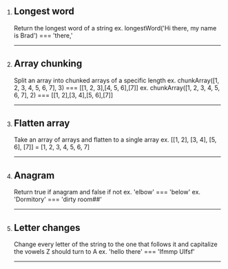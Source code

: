 1. ## Longest word

   Return the longest word of a string
   ex. longestWord('Hi there, my name is Brad') === 'there,'

   ***

2. ## Array chunking

   Split an array into chunked arrays of a specific length
   ex. chunkArray([1, 2, 3, 4, 5, 6, 7], 3) === [[1, 2, 3],[4, 5, 6],[7]]
   ex. chunkArray([1, 2, 3, 4, 5, 6, 7], 2) === [[1, 2],[3, 4],[5, 6],[7]]

   ***

3. ## Flatten array

   Take an array of arrays and flatten to a single array
   ex. [[1, 2], [3, 4], [5, 6], [7]] = [1, 2, 3, 4, 5, 6, 7]

   ***

4. ## Anagram

   Return true if anagram and false if not
   ex. 'elbow' === 'below'
   ex. 'Dormitory' === 'dirty room##'

   ***

5. ## Letter changes

   Change every letter of the string to the one that follows it and capitalize the vowels
   Z should turn to A
   ex. 'hello there' === 'Ifmmp UIfsf'

   ***
